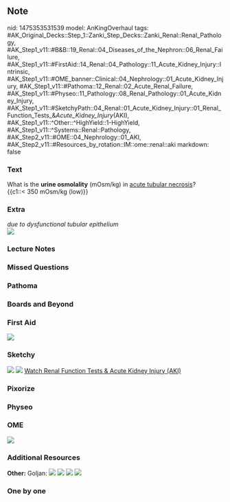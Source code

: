 ## Note
nid: 1475353531539
model: AnKingOverhaul
tags: #AK_Original_Decks::Step_1::Zanki_Step_Decks::Zanki_Renal::Renal_Pathology, #AK_Step1_v11::#B&B::19_Renal::04_Diseases_of_the_Nephron::06_Renal_Failure, #AK_Step1_v11::#FirstAid::14_Renal::04_Pathology::11_Acute_Kidney_Injury::Intrinsic, #AK_Step1_v11::#OME_banner::Clinical::04_Nephrology::01_Acute_Kidney_Injury, #AK_Step1_v11::#Pathoma::12_Renal::02_Acute_Renal_Failure, #AK_Step1_v11::#Physeo::11_Pathology::08_Renal_Pathology::01_Acute_Kidney_Injury, #AK_Step1_v11::#SketchyPath::04_Renal::01_Acute_Kidney_Injury::01_Renal_Function_Tests_&_Acute_Kidney_Injury_(AKI), #AK_Step1_v11::^Other::^HighYield::1-HighYield, #AK_Step1_v11::^Systems::Renal::Pathology, #AK_Step2_v11::#OME::04_Nephrology::01_AKI, #AK_Step2_v11::#Resources_by_rotation::IM::ome::renal::aki
markdown: false

### Text
<div>
  <div>
    <div>
      <div>
        What is the <b>urine osmolality</b> (mOsm/kg) in <u>acute
        tubular necrosis</u>?
      </div>
      <div>
        {{c1::< 350 mOsm/kg (low)}}
      </div>
    </div>
  </div>
</div>

### Extra
<div>
  <i>due to dysfunctional tubular epithelium</i>
</div>
<div>
  <i><img src="paste-59017145614534.jpg"></i>
</div>

### Lecture Notes


### Missed Questions


### Pathoma


### Boards and Beyond


### First Aid
<img src="tmp1cuVTs.png">

### Sketchy
<img src=
"Screen%20Shot%202019-10-30%20at%205.03.36%20PM_1566160514431.png">
<img src="Screen%20Shot%202019-12-28%20at%206.30.30%20PM.JPG">
<a href=
"https://dashboard.sketchy.com/study/medical/courses/medical-pathophysiology/units/medical-pathophysiology-renal/videos/medical-pathophysiology-renal-acute-kidney-injury-renal-function-tests-and-acute-kidney-injury-aki?utm_source=anki&utm_medium=partnership&utm_campaign=february_update&utm_content=medical">
Watch Renal Function Tests & Acute Kidney Injury (AKI)</a>

### Pixorize


### Physeo


### OME
<div class="ome-widget">
  <a href=
  "https://onlinemeded.org/spa/nephrology/acute-kidney-injury/acquire?ref=anki">
  <img src="_OME_AnkiFlashcards_Lesson_2.png"></a>
</div>

### Additional Resources
<b>Other:</b> Goljan: <img src="tmp3HHLsP.png"> <img src=
"tmpHH7kct.png"> <img src="tmpduU282.png"> <img src=
"tmpMVqcZr.png">

### One by one

